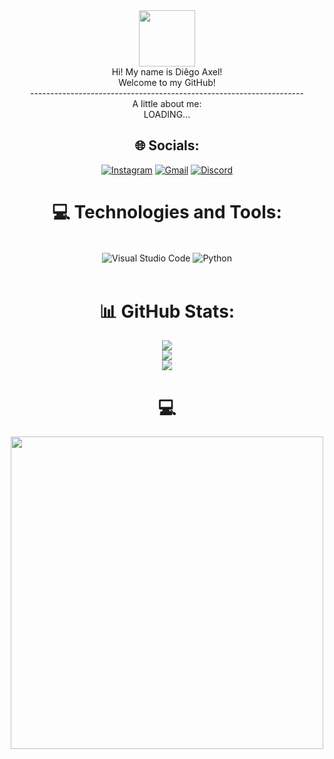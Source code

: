 <div align="center">
<img src="https://user-images.githubusercontent.com/74038190/212257468-1e9a91f1-b626-4baa-b15d-5c385dfa7ed2.gif" width="90">

<div align="center">
Hi! My name is Diêgo Axel!<br>Welcome to my GitHub!<br>--------------------------------------------------------------------



<div align="center">
A little about me:<br>LOADING...

## 🌐 Socials:

[![Instagram](https://img.shields.io/badge/Instagram-E4405F?style=for-the-badge&logo=instagram&logoColor=white)](https://instagram.com/diegoaxelbsr)
[![Gmail](https://img.shields.io/badge/Gmail-D14836?style=for-the-badge&logo=gmail&logoColor=white)](https://www.bing.com/ck/a?!&&p=4740667362060c04JmltdHM9MTcwMTY0ODAwMCZpZ3VpZD0zM2Y4NTM4Ni0yMDEwLTZhOTEtMzQ3Yi00MDU0MjFjNjZiZTcmaW5zaWQ9NTE5Ng&ptn=3&ver=2&hsh=3&fclid=33f85386-2010-6a91-347b-405421c66be7&psq=gmail&u=a1aHR0cDovL21haWwuZ29vZ2xlLmNvbS9tYWlsP2hsPXB0LUJS&ntb=1)
[![Discord](https://img.shields.io/badge/Discord-7289DA?style=for-the-badge&logo=discord&logoColor=white)](https://discordapp.com/users/axxell_)


# 💻 Technologies and Tools:
<div style="display: inline_block"><br/>
    <img align="center" alt="Visual Studio Code" src="https://img.shields.io/badge/Visual_Studio_Code-0078D4?style=for-the-badge&logo=visual%20studio%20code&logoColor=white" />
    <img align="center" alt="Python" src="https://img.shields.io/badge/Python-3776AB?style=for-the-badge&logo=python&logoColor=white" />

</div><br>

# 📊 GitHub Stats:
![](https://github-readme-stats.vercel.app/api?username=Diego-Axel&theme=dark&hide_border=false&include_all_commits=true&count_private=false)<br/>
![](https://github-readme-streak-stats.herokuapp.com/?user=Diego-Axel&theme=dark&hide_border=false)<br/>
![](https://github-readme-stats.vercel.app/api/top-langs/?username=Diego-Axel&theme=dark&hide_border=false&include_all_commits=true&count_private=false&layout=compact)


# 💻

<img src="https://user-images.githubusercontent.com/74038190/225813708-98b745f2-7d22-48cf-9150-083f1b00d6c9.gif" width="500">
<br><br>





